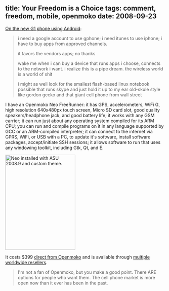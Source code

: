 title: Your Freedom is a Choice
tags: comment, freedom, mobile, openmoko
date: 2008-09-23
---
<a href="http://news.ycombinator.com/item?id=312658">On the new G1 phone using Android</a>:
<blockquote>i need a google account to use gphone; i need itunes to use iphone; i have to buy apps from approved channels.

it favors the vendors apps; no thanks

wake me when i can buy a device that runs apps i choose, connects to the network i want. i realize this is a pipe dream. the wireless world is a world of shit

i might as well look for the smallest flash-based linux notebook possible that runs skype and just hold it up to my ear old-skule style like gordon gecko and that giant cell phone from wall street</blockquote>
I have an Openmoko Neo FreeRunner: it has GPS, accelerometers, WiFi G, high resolution 640x480px touch screen, Micro SD card slot, good quality speakers/headphone jack, and good battery life; it works with any GSM carrier; it can run just about any operating system compiled for its ARM CPU; you can run and compile programs on it in any language supported by GCC or an ARM-compiled interpreter; it can connect to the internet via GPRS, WiFi, or USB with a PC, to update it's software, install software packages, accept/initiate SSH sessions; it allows software to run that uses any windowing toolkit, including Gtk, Qt, and E.

<a href="http://files.leetcode.net/uploads/2008/09/cimg2923-modified.jpg"><img class="size-medium wp-image-64" src="http://files.leetcode.net/uploads/2008/09/cimg2923-modified-221x300.jpg" alt="Neo installed with ASU 2008.9 and custom theme." width="221" height="300" /></a>

It costs $399 <a href="http://us.direct.openmoko.com">direct from Openmoko</a> and is available through <a href="http://openmoko.com/distributors.html">multiple worldwide resellers</a>.
<blockquote>I'm not a fan of Openmoko, but you make a good point. There ARE options for people who want them. The cell phone market is more open now than it ever has been in the past.</blockquote>
